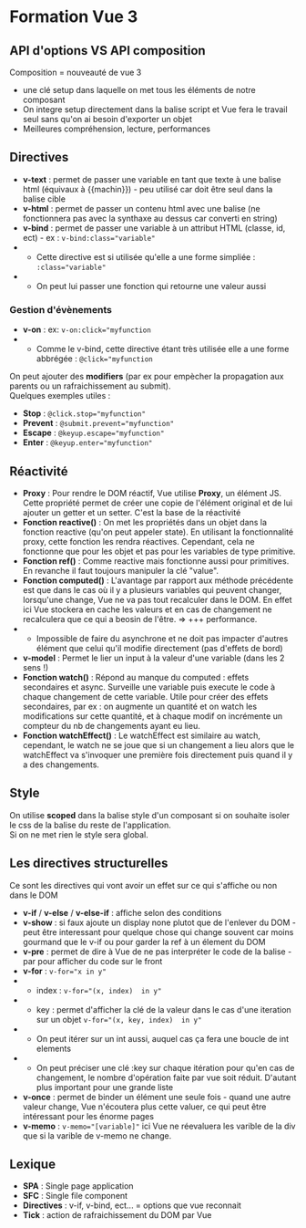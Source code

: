 # Formation Vue 3

## API d'options VS API composition

Composition = nouveauté de vue 3
- une clé setup dans laquelle on met tous les éléments de notre composant
- On integre setup directement dans la balise script et Vue fera le travail seul sans qu'on ai besoin d'exporter un objet
- Meilleures compréhension, lecture, performances

## Directives

- **v-text** : permet de passer une variable en tant que texte à une balise html (équivaux à {{machin}}) - peu utilisé car doit être seul dans la balise cible
- **v-html** : permet de passer un contenu html avec une balise (ne fonctionnera pas avec la synthaxe au dessus car converti en string)
- **v-bind** : permet de passer une variable à un attribut HTML (classe, id, ect) - ex : `v-bind:class="variable"`
- - Cette directive est si utilisée qu'elle a une forme simpliée : `:class="variable"`
- - On peut lui passer une fonction qui retourne une valeur aussi

### Gestion d'évènements

- **v-on** : ex: `v-on:click="myfunction`
- - Comme le v-bind, cette directive étant très utilisée elle a une forme abbrégée : `@click="myfunction`

On peut ajouter des **modifiers** (par ex pour empècher la propagation aux parents ou un rafraichissement au submit).  
Quelques exemples utiles :  
- **Stop** : `@click.stop="myfunction"` 
- **Prevent** : `@submit.prevent="myfunction"`
- **Escape** : `@keyup.escape="myfunction"`
- **Enter** : `@keyup.enter="myfunction"`

## Réactivité

- **Proxy** : Pour rendre le DOM réactif, Vue utilise **Proxy**, un élément JS. Cette propriété permet de créer une copie de l'élément original et de lui ajouter un getter et un setter. C'est la base de la réactivité
- **Fonction reactive()** : On met les propriétés dans un objet dans la fonction reactive (qu'on peut appeler state). En utilisant la fonctionnalité proxy, cette fonction les rendra réactives. Cependant, cela ne fonctionne que pour les objet et pas pour les variables de type primitive.
- **Fonction ref()** : Comme reactive mais fonctionne aussi pour primitives. En revanche il faut toujours manipuler la clé "value".
- **Fonction computed()** :  L'avantage par rapport aux méthode précédente est que dans le cas où il y a plusieurs variables qui peuvent changer, lorsqu'une change, Vue ne va pas tout recalculer dans le DOM. En effet ici Vue stockera en cache les valeurs et en cas de changement ne recalculera que ce qui a beosin de l'être. => +++ performance. 
- - Impossible de faire du asynchrone et ne doit pas impacter d'autres élément que celui qu'il modifie directement (pas d'effets de bord)
- **v-model** : Permet le lier un input à la valeur d'une variable (dans les 2 sens !)
- **Fonction watch()** : Répond au manque du computed : effets secondaires et async. Surveille une variable puis execute le code à chaque changement de cette variable. Utile pour créer des effets secondaires, par ex : on augmente un quantité et on watch les modifications sur cette quantité, et à chaque modif on incrémente un compteur du nb de changements ayant eu lieu.
- **Fonction watchEffect()** : Le watchEffect est similaire au watch, cependant, le watch ne se joue que si un changement a lieu alors que le watchEffect va s'invoquer une première fois directement puis quand il y a des changements.  

## Style

On utilise **scoped** dans la balise style d'un composant si on souhaite isoler le css de la balise du reste de l'application.  
Si on ne met rien le style sera global.  

## Les directives structurelles

Ce sont les directives qui vont avoir un effet sur ce qui s'affiche ou non dans le DOM

- **v-if** / **v-else** / **v-else-if** : affiche selon des conditions
- **v-show** : si faux ajoute un display none plutot que de l'enlever du DOM - peut être interessant pour quelque chose qui change souvent car moins gourmand que le v-if ou pour garder la ref à un élement du DOM
- **v-pre** : permet de dire à Vue de ne pas interpréter le code de la balise - par pour afficher du code sur le front
- **v-for** : `v-for="x in y"`
- - index : `v-for="(x, index)  in y"`
- - key : permet d'afficher la clé de la valeur dans le cas d'une iteration sur un objet `v-for="(x, key, index)  in y"`
- - On peut itérer sur un int aussi, auquel cas ça fera une boucle de int elements
- - On peut préciser une clé :key sur chaque itération pour qu'en cas de changement, le nombre d'opération faite par vue soit réduit. D'autant plus important pour une grande liste
- **v-once** : permet de binder un élément une seule fois - quand une autre valeur change, Vue n'écoutera plus cette valuer, ce qui peut être intéressant pour les énorme pages
- **v-memo** : `v-memo="[variable]"` ici Vue ne réevaluera les varible de la div que si la varible de v-memo ne change.
 
## Lexique

- **SPA** : Single page application 
- **SFC** : Single file component
- **Directives** : v-if, v-bind, ect... = options que vue reconnait
- **Tick** : action de rafraichissement du DOM par Vue
